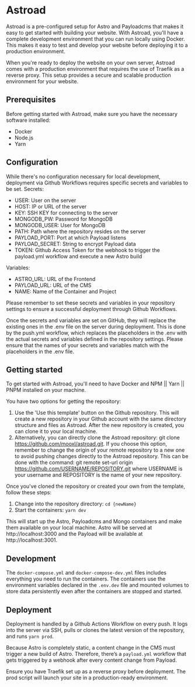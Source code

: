 # Astroad

Astroad is a pre-configured setup for Astro and Payloadcms that makes it easy to get started with building your website. With Astroad, you'll have a complete development environment that you can run locally using Docker. This makes it easy to test and develop your website before deploying it to a production environment.

When you're ready to deploy the website on your own server, Astroad comes with a production environment that requires the use of Traefik as a reverse proxy. This setup provides a secure and scalable production environment for your website.

## Prerequisites

Before getting started with Astroad, make sure you have the necessary software installed:

- Docker
- Node.js
- Yarn

## Configuration

While there's no configuration necessary for local development, deployment via Github Workflows requires specific secrets and variables to be set.
Secrets:

- USER: User on the server
- HOST: IP or URL of the server
- KEY: SSH KEY for connecting to the server
- MONGODB_PW: Password for MongoDB
- MONGODB_USER: User for MongoDB
- PATH: Path where the repository resides on the server
- PAYLOAD_PORT: Port at which Payload listens
- PAYLOAD_SECRET: String to encrypt Payload data
- TOKEN: Github Access Token for the webhook to trigger the payload.yml workflow and execute a new Astro build

Variables:

- ASTRO_URL: URL of the Frontend
- PAYLOAD_URL: URL of the CMS
- NAME: Name of the Container and Project

Please remember to set these secrets and variables in your repository settings to ensure a successful deployment through Github Workflows.

Once the secrets and variables are set on GitHub, they will replace the existing ones in the .env file on the server during deployment. This is done by the push.yml workflow, which replaces the placeholders in the .env with the actual secrets and variables defined in the repository settings. Please ensure that the names of your secrets and variables match with the placeholders in the .env file.

## Getting started

To get started with Astroad, you'll need to have Docker and NPM || Yarn || PNPM installed on your machine.

You have two options for getting the repository:

1. Use the 'Use this template' button on the Github repository. This will create a new repository in your Github account with the same directory structure and files as Astroad. After the new repository is created, you can clone it to your local machine.
1. Alternatively, you can directly clone the Astroad repository: git clone https://github.com/mooxl/astroad.git. If you choose this option, remember to change the origin of your remote repository to a new one to avoid pushing changes directly to the Astroad repository. This can be done with the command: git remote set-url origin https://github.com/USERNAME/REPOSITORY.git where USERNAME is your username and REPOSITORY is the name of your new repository.

Once you've cloned the repository or created your own from the template, follow these steps:

1. Change into the repository directory: `cd {newName}`
1. Start the containers: `yarn dev`

This will start up the Astro, Payloadcms and Mongo containers and make them available on your local machine. Astro will be served at http://localhost:3000 and the Payload will be available at http://localhost:3001.

## Development

The `docker-compose.yml` and `docker-compose-dev.yml` files includes everything you need to run the containers. The containers use the environment variables declared in the `.env.dev` file and mounted volumes to store data persistently even after the containers are stopped and started.

## Deployment

Deployment is handled by a Github Actions Workflow on every push. It logs into the server via SSH, pulls or clones the latest version of the repository, and runs `yarn prod`.

Because Astro is completely static, a content change in the CMS must trigger a new build of Astro. Therefore, there’s a `payload.yml` workflow that gets triggered by a webhook after every content change from Payload.

Ensure you have Traefik set up as a reverse proxy before deployment. The prod script will launch your site in a production-ready environment.

